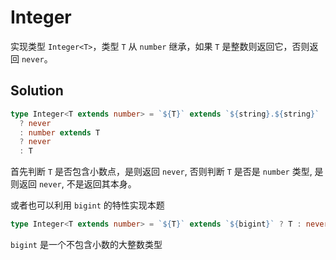 # Integer

实现类型 `Integer<T>`，类型 `T` 从 `number` 继承，如果 `T` 是整数则返回它，否则返回 `never`。

## Solution

```ts
type Integer<T extends number> = `${T}` extends `${string}.${string}`
  ? never
  : number extends T
  ? never
  : T
```

首先判断 `T` 是否包含小数点，是则返回 `never`, 否则判断 `T` 是否是 `number` 类型, 是则返回 `never`, 不是返回其本身。

或者也可以利用 `bigint` 的特性实现本题

```ts
type Integer<T extends number> = `${T}` extends `${bigint}` ? T : never
```

`bigint` 是一个不包含小数的大整数类型
